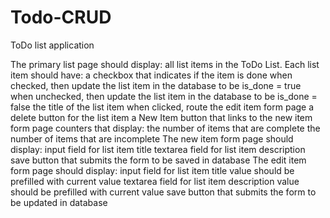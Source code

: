 # Todo-CRUD
ToDo list application


The primary list page should display:
all list items in the ToDo List. Each list item should have:
a checkbox that indicates if the item is done
when checked, then update the list item in the database to be is_done = true
when unchecked, then update the list item in the database to be is_done = false
the title of the list item
when clicked, route the edit item form page
a delete button for the list item
a New Item button that links to the new item form page
counters that display:
the number of items that are complete
the number of items that are incomplete
The new item form page should display:
input field for list item title
textarea field for list item description
save button that submits the form to be saved in database
The edit item form page should display:
input field for list item title
value should be prefilled with current value
textarea field for list item description
value should be prefilled with current value
save button that submits the form to be updated in database